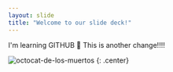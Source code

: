 ```yaml
---
layout: slide
title: "Welcome to our slide deck!"
---
```


I'm learning GITHUB :guitar:     This is another change!!!!

![octocat-de-los-muertos](https://octodex.github.com/images/octocat-de-los-muertos.jpg)
{: .center}
